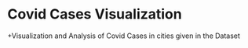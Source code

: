 # Covid Cases Visualization

+Visualization and Analysis of Covid Cases in cities given in the Dataset